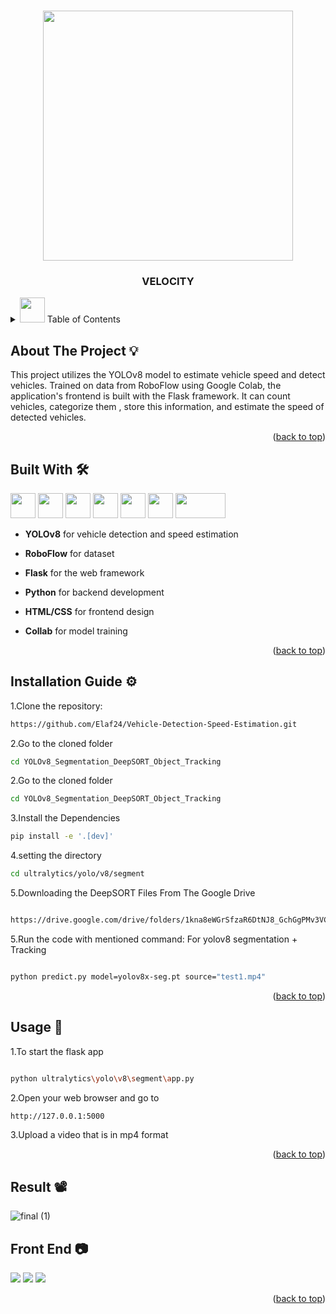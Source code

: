 <!-- Improved compatibility of back to top link: See: https://github.com/othneildrew/Best-README-Template/pull/73 -->
<a id="readme-top"></a>
<!--
*** Thanks for checking out the Best-README-Template. If you have a suggestion
*** that would make this better, please fork the repo and create a pull request
*** or simply open an issue with the tag "enhancement".
*** Don't forget to give the project a star!
*** Thanks again! Now go create something AMAZING! :D
-->



<!-- PROJECT SHIELDS -->
<!--
*** I'm using markdown "reference style" links for readability.
*** Reference links are enclosed in brackets [ ] instead of parentheses ( ).
*** See the bottom of this document for the declaration of the reference variables
*** for contributors-url, forks-url, etc. This is an optional, concise syntax you may use.
*** https://www.markdownguide.org/basic-syntax/#reference-style-links
-->
<!--[![Contributors][contributors-shield]][contributors-url]
[![Forks][forks-shield]][forks-url]
[![Stargazers][stars-shield]][stars-url]
[![Issues][issues-shield]][issues-url]
[![MIT License][license-shield]][license-url]
[![LinkedIn][linkedin-shield]][linkedin-url] -->



<!-- PROJECT LOGO -->
<br />
<div align="center">
<!--   <a href="https://github.com/othneildrew/Best-README-Template"> -->
    <img src="https://github.com/Elaf24/AI-Project/assets/110555263/a71d07bf-34f4-496b-9cae-7879169dbd15" height="400" width="400">


  </a>

  <h3 align="center">VELOCITY</h3>

  <p align="center">
<!--     An awesome README template to jumpstart your projects! -->
<!--     <br /> -->
<!--     <a href="https://github.com/othneildrew/Best-README-Template"><strong>Explore the docs »</strong></a>
    <br />
    <br /> -->
<!--     <a href="https://github.com/othneildrew/Best-README-Template">View Demo</a> -->
<!--     ·
    <a href="https://github.com/othneildrew/Best-README-Template/issues/new?labels=bug&template=bug-report---.md">Report Bug</a> -->
<!--     · -->
<!--     <a href="https://github.com/othneildrew/Best-README-Template/issues/new?labels=enhancement&template=feature-request---.md">Request Feature</a> -->
  </p>
</div>



<!-- TABLE OF CONTENTS -->
<details>
  <summary> <img src="https://github.com/Elaf24/AI-Project/assets/110555263/20ff6046-c470-4875-8923-93b8b44c6e17" height="40" widht="40"> Table of Contents</summary>
  <ol>
    <li><a href="#about">About The Project</a></li>
    <li><a href="#built-with">Built With</a></li>
    <li><a href="#installation-guide">Installation Guide</a></li>
    <li><a href="#usage">Usage</a></li>
    <li><a href="#result">Result</a></li>
    <li><a href="#front-end">Front End</a></li>
  </ol>
</details>




<!-- ABOUT THE PROJECT -->
## About The Project :bulb:
This project utilizes the YOLOv8 model to estimate vehicle speed and detect vehicles. Trained on data from RoboFlow using Google Colab, the application's frontend is built with the Flask framework. It can count vehicles, categorize them , store this information, and estimate the speed of detected vehicles.


<p align="right">(<a id="" href="#readme-top">back to top</a>)</p>



## Built With  :hammer_and_wrench:

 
  <img src= "https://github.com/Elaf24/Vehicle-Detection-Speed-Estimation/assets/110555263/f52806dc-cde1-4823-9fc7-648d977d4b87" height="40" width="40">
  <img src="https://github.com/Elaf24/Vehicle-Detection-Speed-Estimation/assets/110555263/9f0fd0a1-e1fa-46d4-aa1c-57cffb4914e7" height="40" width="40">
  <img src="https://github.com/Elaf24/Vehicle-Detection-Speed-Estimation/assets/110555263/c89b718f-b510-4b7b-a6d1-53f53f228bdb" height="40" width="40">
  <img src="https://github.com/Elaf24/Vehicle-Detection-Speed-Estimation/assets/110555263/72f3c2f8-7742-4c8a-ab01-94b8271e52f3" height="40" width="40">
  <img src="https://github.com/Elaf24/Vehicle-Detection-Speed-Estimation/assets/110555263/56e3fd86-c043-4ba3-be09-c17a88561299" height="40" width="40">
<img src="https://github.com/Elaf24/Vehicle-Detection-Speed-Estimation/assets/110555263/4626116d-7b02-4473-88d3-63591eeca779" height="40" width="40">
<img src="https://github.com/Elaf24/Vehicle-Detection-Speed-Estimation/assets/110555263/2cee0af7-b0e5-449e-8766-f46244cd8373"height="40" width="80">











* **YOLOv8** for vehicle detection and speed estimation
* **RoboFlow** for dataset 
* **Flask** for the web framework

*  **Python** for backend development
*  **HTML/CSS** for frontend design
  * **Collab** for model training

<p align="right">(<a id= "" href="#readme-top">back to top</a>)</p>



<!-- GETTING STARTED -->
## Installation Guide :gear:


1.Clone the repository:

  ```sh
https://github.com/Elaf24/Vehicle-Detection-Speed-Estimation.git
  ```



2.Go to the cloned folder
  ```sh
cd YOLOv8_Segmentation_DeepSORT_Object_Tracking
  ```
2.Go to the cloned folder
  ```sh
cd YOLOv8_Segmentation_DeepSORT_Object_Tracking
  ```
3.Install the Dependencies
  ```sh
pip install -e '.[dev]'

  ```
4.setting the directory
  ```sh
cd ultralytics/yolo/v8/segment

  ```
5.Downloading the DeepSORT Files From The Google Drive
  ```sh

https://drive.google.com/drive/folders/1kna8eWGrSfzaR6DtNJ8_GchGgPMv3VC8?usp=sharing

  ```

5.Run the code with mentioned command:
For yolov8 segmentation + Tracking
  ```sh

python predict.py model=yolov8x-seg.pt source="test1.mp4"

  ```




<p align="right">(<a href="#readme-top">back to top</a>)</p>



<!-- USAGE EXAMPLES -->
## Usage :bell:
1.To start the flask app
  ```sh

python ultralytics\yolo\v8\segment\app.py

  ```
2.Open your web browser and go to 
```sh
http://127.0.0.1:5000
  ```

3.Upload a video that is in mp4 format
 <p align="right">(<a href="#readme-top">back to top</a>)</p>


<!-- ROADMAP -->
## Result :film_projector:
![final (1)](https://github.com/Elaf24/Vehicle-Detection-Speed-Estimation/assets/110555263/b1bf6474-1466-4f02-afa2-26aaa9d7d24e)






<!-- CONTRIBUTING -->
## Front End :camera:
<img src="https://github.com/Elaf24/Vehicle-Detection-Speed-Estimation/assets/110555263/66e14b6d-e10f-4851-8f5e-c36bb5c0c8ea" >
<img src="https://github.com/Elaf24/Vehicle-Detection-Speed-Estimation/assets/110555263/d49f9553-5373-422e-828a-16a1a2b6e041">
<img src="https://github.com/Elaf24/Vehicle-Detection-Speed-Estimation/assets/110555263/7e342620-0978-4eb5-992c-267f03a288cd">






<p align="right">(<a href="#readme-top">back to top</a>)</p>



<!-- LICENSE -->
<!--## License

Distributed under the MIT License. See `LICENSE.txt` for more information.

<p align="right">(<a href="#readme-top">back to top</a>)</p>



<!-- CONTACT -->




<!-- ACKNOWLEDGMENTS -->




<!-- MARKDOWN LINKS & IMAGES -->
<!-- https://www.markdownguide.org/basic-syntax/#reference-style-links -->
[contributors-shield]: https://img.shields.io/github/contributors/othneildrew/Best-README-Template.svg?style=for-the-badge
[contributors-url]: https://github.com/othneildrew/Best-README-Template/graphs/contributors
[forks-shield]: https://img.shields.io/github/forks/othneildrew/Best-README-Template.svg?style=for-the-badge
[forks-url]: https://github.com/othneildrew/Best-README-Template/network/members
[stars-shield]: https://img.shields.io/github/stars/othneildrew/Best-README-Template.svg?style=for-the-badge
[stars-url]: https://github.com/othneildrew/Best-README-Template/stargazers
[issues-shield]: https://img.shields.io/github/issues/othneildrew/Best-README-Template.svg?style=for-the-badge
[issues-url]: https://github.com/othneildrew/Best-README-Template/issues
[license-shield]: https://img.shields.io/github/license/othneildrew/Best-README-Template.svg?style=for-the-badge
[license-url]: https://github.com/othneildrew/Best-README-Template/blob/master/LICENSE.txt
[linkedin-shield]: https://img.shields.io/badge/-LinkedIn-black.svg?style=for-the-badge&logo=linkedin&colorB=555
[linkedin-url]: https://linkedin.com/in/othneildrew
[product-screenshot]: images/screenshot.png
[Next.js]: https://img.shields.io/badge/next.js-000000?style=for-the-badge&logo=nextdotjs&logoColor=white
[Next-url]: https://nextjs.org/
[React.js]: https://img.shields.io/badge/React-20232A?style=for-the-badge&logo=react&logoColor=61DAFB
[React-url]: https://reactjs.org/
[Vue.js]: https://img.shields.io/badge/Vue.js-35495E?style=for-the-badge&logo=vuedotjs&logoColor=4FC08D
[Vue-url]: https://vuejs.org/
[Angular.io]: https://img.shields.io/badge/Angular-DD0031?style=for-the-badge&logo=angular&logoColor=white
[Angular-url]: https://angular.io/
[Svelte.dev]: https://img.shields.io/badge/Svelte-4A4A55?style=for-the-badge&logo=svelte&logoColor=FF3E00
[Svelte-url]: https://svelte.dev/
[Laravel.com]: https://img.shields.io/badge/Laravel-FF2D20?style=for-the-badge&logo=laravel&logoColor=white
[Laravel-url]: https://laravel.com
[Bootstrap.com]: https://img.shields.io/badge/Bootstrap-563D7C?style=for-the-badge&logo=bootstrap&logoColor=white
[Bootstrap-url]: https://getbootstrap.com
[JQuery.com]: https://img.shields.io/badge/jQuery-0769AD?style=for-the-badge&logo=jquery&logoColor=white
[JQuery-url]: https://jquery.com 

